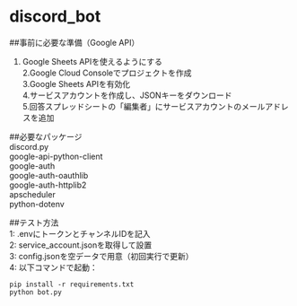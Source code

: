 # discord_bot  

##事前に必要な準備（Google API）
1. Google Sheets APIを使えるようにする  
2.Google Cloud Consoleでプロジェクトを作成  
3.Google Sheets APIを有効化  
4.サービスアカウントを作成し、JSONキーをダウンロード  
5.回答スプレッドシートの「編集者」にサービスアカウントのメールアドレスを追加

##必要なパッケージ  
discord.py  
google-api-python-client  
google-auth  
google-auth-oauthlib  
google-auth-httplib2  
apscheduler  
python-dotenv  

##テスト方法  
1: .envにトークンとチャンネルIDを記入  
2: service_account.jsonを取得して設置  
3: config.jsonを空データで用意（初回実行で更新）  
4: 以下コマンドで起動：  
```
pip install -r requirements.txt
python bot.py
```

